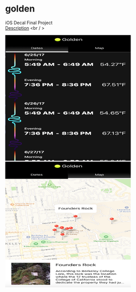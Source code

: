 # golden
iOS Decal Final Project <br />
[Description](/readme-files/golden.pdf) <br / >


<img src="https://github.com/pkmnfreak/golden/blob/master/readme-files/dates.png" height="400" width="400">
<img src="https://github.com/pkmnfreak/golden/blob/master/readme-files/map.png" height="400" width="400">

